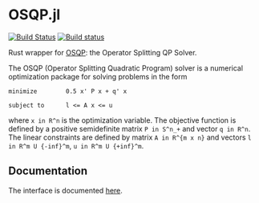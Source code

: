 # OSQP.jl
[![Build Status](https://travis-ci.org/oxfordcontrol/OSQP.jl.svg?branch=master)](https://travis-ci.org/oxfordcontrol/OSQP.jl)
[![Build status](https://ci.appveyor.com/api/projects/status/t9t79ncgl9449k1a/branch/master?svg=true)](https://ci.appveyor.com/project/bstellato/osqp-jl-v2y0g/branch/master)

Rust wrapper for [OSQP](http://osqp.readthedocs.io/): the Operator Splitting QP Solver.

The OSQP (Operator Splitting Quadratic Program) solver is a numerical optimization package for solving problems in the form
```
minimize        0.5 x' P x + q' x

subject to      l <= A x <= u
```

where `x in R^n` is the optimization variable. The objective function is defined by a positive semidefinite matrix `P in S^n_+` and vector `q in R^n`. The linear constraints are defined by matrix `A in R^{m x n}` and vectors `l in R^m U {-inf}^m`, `u in R^m U {+inf}^m`.


## Documentation
The interface is documented [here](http://osqp.readthedocs.io/).
